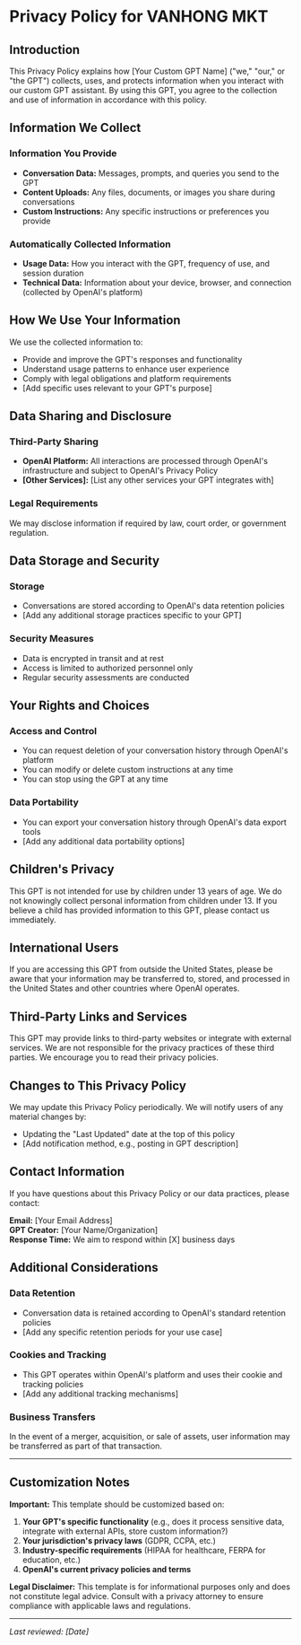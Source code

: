 # Privacy Policy for VANHONG MKT

## Introduction

This Privacy Policy explains how [Your Custom GPT Name] ("we," "our," or "the GPT") collects, uses, and protects information when you interact with our custom GPT assistant. By using this GPT, you agree to the collection and use of information in accordance with this policy.

## Information We Collect

### Information You Provide
- **Conversation Data:** Messages, prompts, and queries you send to the GPT
- **Content Uploads:** Any files, documents, or images you share during conversations
- **Custom Instructions:** Any specific instructions or preferences you provide

### Automatically Collected Information
- **Usage Data:** How you interact with the GPT, frequency of use, and session duration
- **Technical Data:** Information about your device, browser, and connection (collected by OpenAI's platform)

## How We Use Your Information

We use the collected information to:
- Provide and improve the GPT's responses and functionality
- Understand usage patterns to enhance user experience
- Comply with legal obligations and platform requirements
- [Add specific uses relevant to your GPT's purpose]

## Data Sharing and Disclosure

### Third-Party Sharing
- **OpenAI Platform:** All interactions are processed through OpenAI's infrastructure and subject to OpenAI's Privacy Policy
- **[Other Services]:** [List any other services your GPT integrates with]

### Legal Requirements
We may disclose information if required by law, court order, or government regulation.

## Data Storage and Security

### Storage
- Conversations are stored according to OpenAI's data retention policies
- [Add any additional storage practices specific to your GPT]

### Security Measures
- Data is encrypted in transit and at rest
- Access is limited to authorized personnel only
- Regular security assessments are conducted

## Your Rights and Choices

### Access and Control
- You can request deletion of your conversation history through OpenAI's platform
- You can modify or delete custom instructions at any time
- You can stop using the GPT at any time

### Data Portability
- You can export your conversation history through OpenAI's data export tools
- [Add any additional data portability options]

## Children's Privacy

This GPT is not intended for use by children under 13 years of age. We do not knowingly collect personal information from children under 13. If you believe a child has provided information to this GPT, please contact us immediately.

## International Users

If you are accessing this GPT from outside the United States, please be aware that your information may be transferred to, stored, and processed in the United States and other countries where OpenAI operates.

## Third-Party Links and Services

This GPT may provide links to third-party websites or integrate with external services. We are not responsible for the privacy practices of these third parties. We encourage you to read their privacy policies.

## Changes to This Privacy Policy

We may update this Privacy Policy periodically. We will notify users of any material changes by:
- Updating the "Last Updated" date at the top of this policy
- [Add notification method, e.g., posting in GPT description]

## Contact Information

If you have questions about this Privacy Policy or our data practices, please contact:

**Email:** [Your Email Address]  
**GPT Creator:** [Your Name/Organization]  
**Response Time:** We aim to respond within [X] business days

## Additional Considerations

### Data Retention
- Conversation data is retained according to OpenAI's standard retention policies
- [Add any specific retention periods for your use case]

### Cookies and Tracking
- This GPT operates within OpenAI's platform and uses their cookie and tracking policies
- [Add any additional tracking mechanisms]

### Business Transfers
In the event of a merger, acquisition, or sale of assets, user information may be transferred as part of that transaction.

---

## Customization Notes

**Important:** This template should be customized based on:

1. **Your GPT's specific functionality** (e.g., does it process sensitive data, integrate with external APIs, store custom information?)
2. **Your jurisdiction's privacy laws** (GDPR, CCPA, etc.)
3. **Industry-specific requirements** (HIPAA for healthcare, FERPA for education, etc.)
4. **OpenAI's current privacy policies and terms**

**Legal Disclaimer:** This template is for informational purposes only and does not constitute legal advice. Consult with a privacy attorney to ensure compliance with applicable laws and regulations.

---

*Last reviewed: [Date]*
